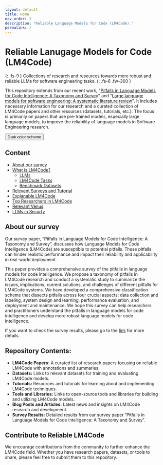 ```yaml
---
layout: default
title: Home
nav_order: 1
description: "Reliable Language Models for Code (LM4Code)."
permalink: /
---
```


# Reliable Lanugage Models for Code (LM4Code)
{: .fs-9 }
Collections of research and resources towards more robust and reliable LLMs for software engineering tasks.
{: .fs-6 .fw-300 }

This repository extends from our recent work, "[Pitfalls in Language Models for Code Intelligence: A Taxonomy and Survey](https://arxiv.org/abs/2310.17903)" and "[Large language models for software engineering: A systematic literature review](https://arxiv.org/abs/2308.10620)". It includes necessary information for our research and a curated collection of LM4Code papers and other resources (datasets, tutorials, etc.). The focus is primarily on papers that use pre-trained models, especially large language models, to improve the reliability of language models in Software Engineering research.


<button class="btn js-toggle-dark-mode">Dark color scheme</button>

<script>
const toggleDarkMode = document.querySelector('.js-toggle-dark-mode');

jtd.addEvent(toggleDarkMode, 'click', function(){
  if (jtd.getTheme() === 'dark') {
    jtd.setTheme('light');
    toggleDarkMode.textContent = 'Dark color scheme';
  } else {
    jtd.setTheme('dark');
    toggleDarkMode.textContent = 'Light color scheme';
  }
});

// Event listener for button click
jtd.addEvent(toggleDarkMode, 'click', switchTheme);

// Apply the stored theme on page load
document.addEventListener('DOMContentLoaded', (event) => {
  const storedTheme = localStorage.getItem('theme');
  if (storedTheme) {
    jtd.setTheme(storedTheme);
    toggleDarkMode.textContent = storedTheme === 'dark' ? 'Light color scheme' : 'Dark color scheme';
  }
});
</script>


## Content
- [About our survey](https://yueyuel.github.io/ReliableLM4Code/docs/reliable_LM4Code_review)
- [What is LM4Code?](https://yueyuel.github.io/ReliableLM4Code/docs/LM4Code)
    - [LLMs](https://yueyuel.github.io/ReliableLM4Code/docs/LM4Code/LMmodels/)
    - [LM4Code Tasks](https://yueyuel.github.io/ReliableLM4Code/docs/LM4Code/SEtasks/)
    - [Benchmark Datasets](https://yueyuel.github.io/ReliableLM4Code/docs/LM4Code/benchmark/)
- [Relevant Surveys and Tutorial](https://yueyuel.github.io/ReliableLM4Code/docs/relevant_surveys/)
- [Explanable LM4Code](https://yueyuel.github.io/ReliableLM4Code/docs/xai_lm4code/)
- [Top Researchers in LM4Code](https://yueyuel.github.io/ReliableLM4Code/docs/researchers/)
- [Relevant Venus](https://yueyuel.github.io/ReliableLM4Code/docs/venus/)
- [LLMs in Securty](https://yueyuel.github.io/ReliableLM4Code/docs/LMinsecurity/)

## About our survey
Our survey paper, “Pitfalls in Language Models for Code Intelligence: A Taxonomy and Survey”, discusses how Language Models for Code Intelligence (LM4Code) are susceptible to potential pitfalls. These pitfalls can hinder realistic performance and impact their reliability and applicability in real-world deployment.

This paper provides a comprehensive survey of the pitfalls in language models for code intelligence. We propose a taxonomy of pitfalls in LM4Code research and conduct a systematic study to summarize the issues, implications, current solutions, and challenges of different pitfalls for LM4Code systems. We have developed a comprehensive classification scheme that dissects pitfalls across four crucial aspects: data collection and labeling, system design and learning, performance evaluation, and deployment and maintenance. We hope this survey can help researchers and practitioners understand the pitfalls in language models for code intelligence and develop more robust language models for code intelligence.

If you want to check the survey results, please go to the [link](https://yueyuel.github.io/ReliableLM4Code/docs/reliable_LM4Code_review) for more details.


## Repository Contents:
- **LM4Code Papers:** A curated list of research papers focusing on reliable LM4Code with annotations and summaries.
- **Datasets:** Links to relevant datasets for training and evaluating LM4Code models.
- **Tutorials:** Resources and tutorials for learning about and implementing LM4Code techniques.
- **Tools and Libraries:** Links to open-source tools and libraries for building and utilizing LM4Code models.
- **Blog Posts and Articles:** Latest news and insights on LM4Code research and development.
- **Survey Results:** Detailed results from our survey paper “Pitfalls in Language Models for Code Intelligence: A Taxonomy and Survey”.



## Contribute to Reliable LM4Code
We encourage contributions from the community to further enhance the LM4Code field. Whether you have research papers, datasets, or tools to share, please feel free to submit them to this repository.

